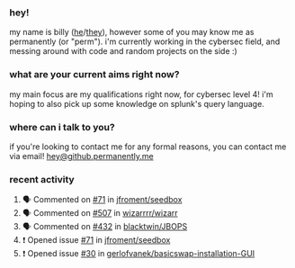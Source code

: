 ### hey!
my name is billy ([he](https://en.pronouns.page/he/him)/[they](https://en.pronouns.page/they/them)), however some of you may know me as permanently (or "perm"). i'm currently working in the cybersec field, and messing around with code and random projects on the side :)

### what are your current aims right now?
my main focus are my qualifications right now, for cybersec level 4! i'm hoping to also pick up some knowledge on splunk's query language.

### where can i talk to you?
if you're looking to contact me for any formal reasons, you can contact me via email! [hey@github.permanently.me](mailto:hey@github.permanently.me)

### recent activity
<!--START_SECTION:activity-->
1. 🗣 Commented on [#71](https://github.com/jfroment/seedbox/issues/71#issuecomment-2587397150) in [jfroment/seedbox](https://github.com/jfroment/seedbox)
2. 🗣 Commented on [#507](https://github.com/wizarrrr/wizarr/issues/507#issuecomment-2587104055) in [wizarrrr/wizarr](https://github.com/wizarrrr/wizarr)
3. 🗣 Commented on [#432](https://github.com/blacktwin/JBOPS/issues/432#issuecomment-2586706258) in [blacktwin/JBOPS](https://github.com/blacktwin/JBOPS)
4. ❗ Opened issue [#71](https://github.com/jfroment/seedbox/issues/71) in [jfroment/seedbox](https://github.com/jfroment/seedbox)
5. ❗ Opened issue [#30](https://github.com/gerlofvanek/basicswap-installation-GUI/issues/30) in [gerlofvanek/basicswap-installation-GUI](https://github.com/gerlofvanek/basicswap-installation-GUI)
<!--END_SECTION:activity-->
